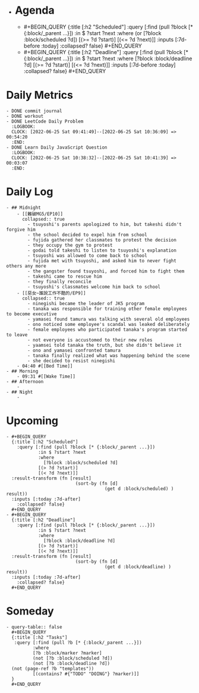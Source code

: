 - # Agenda
	- #+BEGIN_QUERY
	  {:title [:h2 "Scheduled"]
	    :query [:find (pull ?block [* {:block/_parent ...}])
	            :in $ ?start ?next
	            :where
	            (or
	              [?block :block/scheduled ?d])
	            [(>= ?d ?start)]
	            [(<= ?d ?next)]]
	  :inputs [:7d-before :today]
	    :collapsed? false}
	  #+END_QUERY
	- #+BEGIN_QUERY
	  {:title [:h2 "Deadline"]
	    :query [:find (pull ?block [* {:block/_parent ...}])
	            :in $ ?start ?next
	            :where
	              [?block :block/deadline ?d]
	            [(>= ?d ?start)]
	            [(<= ?d ?next)]]
	    :inputs [:7d-before :today]
	    :collapsed? false}
	  #+END_QUERY
# Daily Metrics
	- DONE commit journal
	- DONE workout
	- DONE LeetCode Daily Problem
	  :LOGBOOK:
	  CLOCK: [2022-06-25 Sat 09:41:49]--[2022-06-25 Sat 10:36:09] =>  00:54:20
	  :END:
	- DONE Learn Daily JavaScript Question
	  :LOGBOOK:
	  CLOCK: [2022-06-25 Sat 10:38:32]--[2022-06-25 Sat 10:41:39] =>  00:03:07
	  :END:
# Daily Log
	- ## Midnight
		- [[難破MG5/EP10]]
		  collapsed:: true
			- tsuyoshi's parents apologized to him, but takeshi didn't forgive him
			- the school decided to expel him from school
			- fujida gathered her classmates to protest the decision
			- they occupy the gym to protest
			- godai told takeshi to listen to tsuyoshi's explanation
			- tsuyoshi was allowed to come back to school
			- fujida met with tsuyoshi, and asked him to never fight others any more
			- the gangster found tsuyoshi, and forced him to fight them
			- takeshi came to rescue him
			- they finally reconcile
			- tsuyoshi's classmates welcome him back to school
		- [[惡女~誰說工作不酷的/EP9]]
		  collapsed:: true
			- ninegishi became the leader of JK5 program
			- tanaka was responsible for training other female employees to become executive
			- yamasei found tamura was talking with several old employees
			- ono noticed some employee's scandal was leaked deliberately
			- female employees who participated tanaka's program started to leave
			- not everyone is accustomed to their new roles
			- yaamsei told tanaka the truth, but she didn't believe it
			- ono and yamasei confronted tamura
			- tanaka finally realized what was happening behind the scene
			- she decided to resist ninegishi
		- 04:40 #[[Bed Time]]
	- ## Morning
		- 09:31 #[[Wake Time]]
	- ## Afternoon
		-
	- ## Night
		-
# Upcoming
	- #+BEGIN_QUERY
	  {:title [:h2 "Scheduled"]
	    :query [:find (pull ?block [* {:block/_parent ...}])
	            :in $ ?start ?next
	            :where
	              [?block :block/scheduled ?d]
	            [(> ?d ?start)]
	            [(< ?d ?next)]]
	  :result-transform (fn [result]
	                          (sort-by (fn [d]
	                                     (get d :block/scheduled) ) result))    
	  :inputs [:today :7d-after]
	    :collapsed? false}
	  #+END_QUERY
	- #+BEGIN_QUERY
	  {:title [:h2 "Deadline"]
	    :query [:find (pull ?block [* {:block/_parent ...}])
	            :in $ ?start ?next
	            :where
	              [?block :block/deadline ?d]
	            [(> ?d ?start)]
	            [(< ?d ?next)]]
	  :result-transform (fn [result]
	                          (sort-by (fn [d]
	                                     (get d :block/deadline) ) result))    
	  :inputs [:today :7d-after]
	    :collapsed? false}
	  #+END_QUERY
# Someday
	- query-table:: false
	  #+BEGIN_QUERY
	  {:title [:h2 "Tasks"]
	   :query [:find (pull ?b [* {:block/_parent ...}])
	          :where
	          [?b :block/marker ?marker]
	          (not [?b :block/scheduled ?d])
	          (not [?b :block/deadline ?d])
	  (not (page-ref ?b "templates"))
	          [(contains? #{"TODO" "DOING"} ?marker)]]
	  }
	  #+END_QUERY